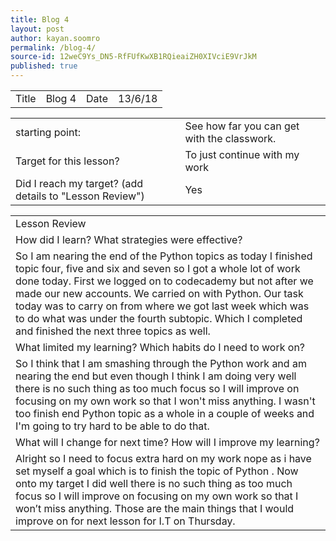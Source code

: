 ```yaml
---
title: Blog 4
layout: post
author: kayan.soomro
permalink: /blog-4/
source-id: 12weC9Ys_DN5-RfFUfKwXB1RQieaiZH0XIVciE9VrJkM
published: true
---
```

<table>
  <tr>
    <td>Title</td>
    <td>Blog 4</td>
    <td>Date</td>
    <td>13/6/18</td>
  </tr>
</table>


<table>
  <tr>
    <td>starting point:</td>
    <td>See how far you can get with the classwork.</td>
  </tr>
  <tr>
    <td>Target for this lesson?</td>
    <td>To just continue with my work</td>
  </tr>
  <tr>
    <td>Did I reach my target? 
(add details to "Lesson Review")</td>
    <td> Yes </td>
  </tr>
</table>


<table>
  <tr>
    <td>Lesson Review</td>
  </tr>
  <tr>
    <td>How did I learn? What strategies were effective? </td>
  </tr>
  <tr>
    <td>So I am nearing the end of the Python topics as today I finished topic four, five and six and seven so I got a whole lot of work done today. First we logged on to codecademy but not after we made our new accounts. We carried on with Python. Our task today was to carry on from where we got last week which was to do what was under the fourth subtopic. Which I completed and finished the next three topics as well.</td>
  </tr>
  <tr>
    <td>What limited my learning? Which habits do I need to work on? </td>
  </tr>
  <tr>
    <td> So I think that I am smashing through the Python work and am nearing the end but even though I think I am doing very well there is no such thing as too much focus so I will improve on focusing on my own work so that I won't miss anything. I wasn't too finish end Python topic as a whole in a couple of weeks and I'm going to try hard to be able to do that.</td>
  </tr>
  <tr>
    <td>What will I change for next time? How will I improve my learning?</td>
  </tr>
  <tr>
    <td> Alright so I need to focus extra hard on my work nope as i have set myself a goal which is to finish the topic of Python . Now onto my target I did well there is no such thing as too much focus so I will improve on focusing on my own work so that I won’t miss anything. Those are the main things that I would improve on for next lesson for I.T on Thursday.</td>
  </tr>
</table>


